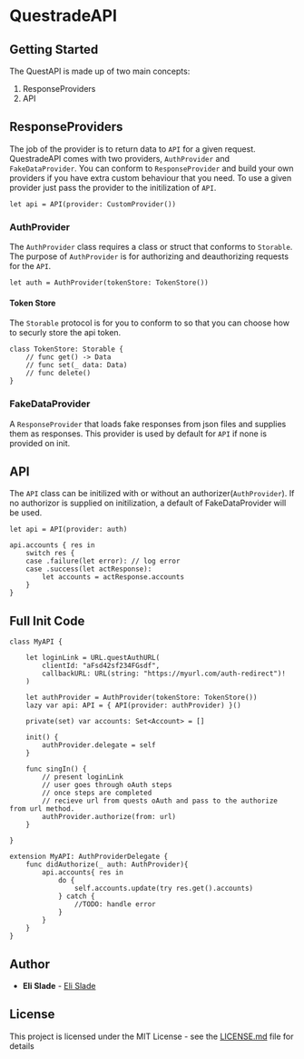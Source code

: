 # QuestradeAPI

## Getting Started


The QuestAPI is made up of two main concepts:
1. ResponseProviders
2. API


## ResponseProviders
The job of the provider is to return data to `API` for a given request. QuestradeAPI comes with two providers, `AuthProvider` and `FakeDataProvider`. You can conform to `ResponseProvider` and build your own providers if you have extra custom behaviour that you need. To use a given provider just pass the provider to the initilization of `API`.

```
let api = API(provider: CustomProvider())
```

### AuthProvider
The `AuthProvider` class requires a class or struct that conforms to `Storable`. The purpose of `AuthProvider` is for authorizing and deauthorizing requests for the `API`.

```
let auth = AuthProvider(tokenStore: TokenStore())
```

#### Token Store
The `Storable` protocol is for you to conform to so that you can choose how to securly store the api token.
```
class TokenStore: Storable {
    // func get() -> Data
    // func set(_ data: Data)
    // func delete()
}
```

### FakeDataProvider
A `ResponseProvider` that loads fake responses from json files and supplies them as responses. This provider is used by default for `API` if none is provided on init.


## API
The `API` class can be initilized with or without an authorizer(`AuthProvider`). If no authorizor is supplied on initilization, a default of FakeDataProvider will be used.

```
let api = API(provider: auth)

api.accounts { res in
    switch res {
    case .failure(let error): // log error
    case .success(let actResponse):
        let accounts = actResponse.accounts
    }
}
```

## Full Init Code

```
class MyAPI {

    let loginLink = URL.questAuthURL(
        clientId: "aFsd42sf234FGsdf",
        callbackURL: URL(string: "https://myurl.com/auth-redirect")!
    )
    
    let authProvider = AuthProvider(tokenStore: TokenStore())
    lazy var api: API = { API(provider: authProvider) }()
    
    private(set) var accounts: Set<Account> = []
    
    init() {
        authProvider.delegate = self
    }

    func singIn() {
        // present loginLink
        // user goes through oAuth steps
        // once steps are completed 
        // recieve url from quests oAuth and pass to the authorize from url method.
        authProvider.authorize(from: url)
    }
    
}

extension MyAPI: AuthProviderDelegate {
    func didAuthorize(_ auth: AuthProvider){
        api.accounts{ res in
            do {
                self.accounts.update(try res.get().accounts)
            } catch {
                //TODO: handle error
            }
        }
    }
}
```


## Author
* **Eli Slade** - [Eli Slade](https://github.com/elislade)

## License

This project is licensed under the MIT License - see the [LICENSE.md](LICENSE.md) file for details


